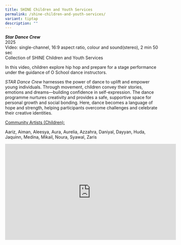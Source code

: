 ```yaml
---
title: SHINE Children and Youth Services
permalink: /shine-children-and-youth-services/
variant: tiptap
description: ""
---
```

<p><strong><em>Star Dance Crew</em></strong>
<br>2025
<br>Video: single-channel, 16:9 aspect ratio, colour and sound(stereo), 2
min 50 sec
<br>Collection of SHINE Children and Youth Services</p>
<p>In this video, children explore hip hop and prepare for a stage performance
under the guidance of O School dance instructors.</p>
<p><em>STAR Dance Crew</em> harnesses the power of dance to uplift and empower
young individuals. Through movement, children convey their stories, emotions
and dreams—building confidence in self-expression. The dance programme
nurtures creativity and provides a safe, supportive space for personal
growth and social bonding. Here, dance becomes a language of hope and strength,
helping participants overcome challenges and celebrate their creative identities.</p>
<p><u>Community Artists (Children):</u>
</p>
<p>Aariz, Aiman, Aleesya, Aura, Aurelia, Azzahra, Daniyal, Dayyan, Huda,
Jaquinn, Medina, Mikail, Noura, Syawal, Zaris</p>
<div class="iframe-wrapper">
<iframe height="315" width="560" allowfullscreen="true" frameborder="0" src="https://www.youtube.com/embed/XDqnyn0h5HY?si=BsaO7UUAMwcuMHNg"></iframe>
</div>
<p></p>